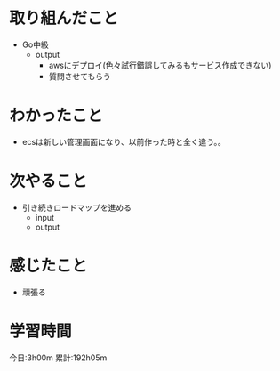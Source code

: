 # 取り組んだこと
  - Go中級
    - output
      - awsにデプロイ(色々試行錯誤してみるもサービス作成できない)
      - 質問させてもらう


# わかったこと
  - ecsは新しい管理画面になり、以前作った時と全く違う。。

# 次やること
  - 引き続きロードマップを進める
    - input
    - output

# 感じたこと
 - 頑張る

# 学習時間
今日:3h00m
累計:192h05m
